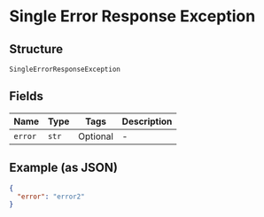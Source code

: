 
# Single Error Response Exception

## Structure

`SingleErrorResponseException`

## Fields

| Name | Type | Tags | Description |
|  --- | --- | --- | --- |
| `error` | `str` | Optional | - |

## Example (as JSON)

```json
{
  "error": "error2"
}
```

